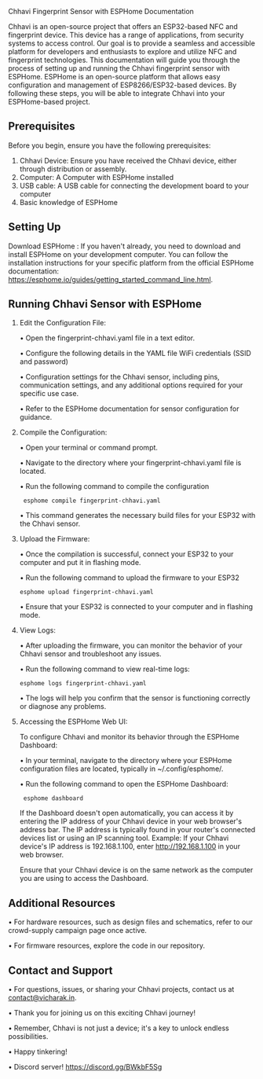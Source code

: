 
Chhavi Fingerprint Sensor with ESPHome Documentation


Chhavi is an open-source project that offers an ESP32-based NFC and fingerprint device. This device has a range of applications, from security systems to access control. Our goal is to provide a seamless and accessible platform for developers and enthusiasts to explore and utilize NFC and fingerprint technologies.
This documentation will guide you through the process of setting up and running the Chhavi fingerprint sensor with ESPHome. ESPHome is an open-source platform that allows easy configuration and management of ESP8266/ESP32-based devices. By following these steps, you will be able to integrate Chhavi into your ESPHome-based project.



## Prerequisites

Before you begin, ensure you have the following prerequisites:

1. Chhavi Device: Ensure you have received the Chhavi device, either through distribution or assembly.
2. Computer: A Computer with ESPHome installed
3. USB cable: A USB cable for connecting the development board to your computer
4. Basic knowledge of ESPHome

## Setting Up

Download ESPHome : 
If you haven't already, you need to download and install ESPHome on your development computer. You can follow the installation instructions for your specific platform from the official ESPHome documentation: 
https://esphome.io/guides/getting_started_command_line.html.

## Running Chhavi Sensor with ESPHome

1. Edit the Configuration File:

    • Open the fingerprint-chhavi.yaml file in a text editor.

    • Configure the following details in the YAML file
        WiFi credentials (SSID and password) 

    • Configuration settings for the Chhavi sensor, including pins, communication settings, and any additional options required for your         specific use case.

    • Refer to the ESPHome documentation for sensor configuration for guidance.

2. Compile the Configuration:

    • Open your terminal or command prompt.

    • Navigate to the directory where your fingerprint-chhavi.yaml file is located.

    • Run the following command to compile the configuration

        esphome compile fingerprint-chhavi.yaml 

    • This command generates the necessary build files for your ESP32 with the Chhavi sensor.

3.	Upload the Firmware:

    •	Once the compilation is successful, connect your ESP32 to your computer and put it in flashing mode.

    •	Run the following command to upload the firmware to your ESP32

        esphome upload fingerprint-chhavi.yaml 

    •	Ensure that your ESP32 is connected to your computer and in flashing mode.

4.	View Logs:

    • After uploading the firmware, you can monitor the behavior of your Chhavi sensor and troubleshoot any issues.

    • Run the following command to view real-time logs:

        esphome logs fingerprint-chhavi.yaml 

    • The logs will help you confirm that the sensor is functioning correctly or diagnose any problems.

5. Accessing the ESPHome Web UI:

   To configure Chhavi and monitor its behavior through the ESPHome Dashboard:

   • In your terminal, navigate to the directory where your ESPHome configuration files are located, typically in ~/.config/esphome/.

   • Run the following command to open the ESPHome Dashboard:

        esphome dashboard 

   If the Dashboard doesn't open automatically, you can access it by entering the IP address of your Chhavi device in your web browser's 
   address bar. The IP address is typically found in your router's connected devices list or using an IP scanning tool.
   Example: If your Chhavi device's IP address is 192.168.1.100, enter http://192.168.1.100 in your web browser.

   Ensure that your Chhavi device is on the same network as the computer you are using to access the Dashboard.

## Additional Resources

•	For hardware resources, such as design files and schematics, refer to our crowd-supply campaign page once active.

•	For firmware resources, explore the code in our repository.


## Contact and Support

•	For questions, issues, or sharing your Chhavi projects, contact us at contact@vicharak.in.

•	Thank you for joining us on this exciting Chhavi journey!

•	Remember, Chhavi is not just a device; it's a key to unlock endless possibilities.

•	Happy tinkering!

•	Discord server!
    https://discord.gg/BWkbF5Sg

